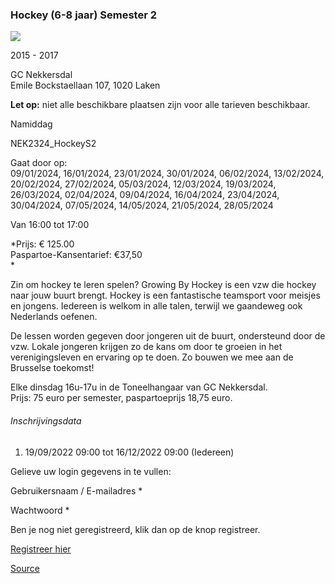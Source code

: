 ### Hockey (6-8 jaar) Semester 2

![](https://s3-eu-west-1.amazonaws.com/os-kwdo/prod/vgc/images/activity/63244719cf3b3_hockey_1.png)

2015 - 2017

GC Nekkersdal  
Emile Bockstaellaan 107, 1020 Laken

**Let op:** niet alle beschikbare plaatsen zijn voor alle tarieven beschikbaar.

Namiddag

NEK2324_HockeyS2

Gaat door op:  
09/01/2024, 16/01/2024, 23/01/2024, 30/01/2024, 06/02/2024, 13/02/2024, 20/02/2024, 27/02/2024, 05/03/2024, 12/03/2024, 19/03/2024, 26/03/2024, 02/04/2024, 09/04/2024, 16/04/2024, 23/04/2024, 30/04/2024, 07/05/2024, 14/05/2024, 21/05/2024, 28/05/2024

Van 16:00 tot 17:00

*Prijs: € 125.00  
Paspartoe-Kansentarief: €37,50  
*

Zin om hockey te leren spelen? Growing By Hockey is een vzw die hockey naar jouw buurt brengt. Hockey is een fantastische teamsport voor meisjes en jongens. Iedereen is welkom in alle talen, terwijl we gaandeweg ook Nederlands oefenen.  
  
De lessen worden gegeven door jongeren uit de buurt, ondersteund door de vzw. Lokale jongeren krijgen zo de kans om door te groeien in het verenigingsleven en ervaring op te doen. Zo bouwen we mee aan de Brusselse toekomst!  

Elke dinsdag 16u-17u in de Toneelhangaar van GC Nekkersdal.  
Prijs: 75 euro per semester, paspartoeprijs 18,75 euro.  

###### Inschrijvingsdata

1.  19/09/2022 09:00 tot 16/12/2022 09:00 (Iedereen)

Gelieve uw login gegevens in te vullen:

Gebruikersnaam / E-mailadres * 

Wachtwoord * 

  

Ben je nog niet geregistreerd, klik dan op de knop registreer.

[Registreer hier](/registration)

[Source](https://tickets.vgc.be/activity/subscribe/NEK2324_HockeyS2)